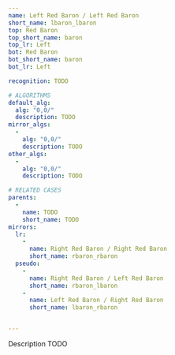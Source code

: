 ```yaml
---
name: Left Red Baron / Left Red Baron
short_name: lbaron_lbaron
top: Red Baron
top_short_name: baron
top_lr: Left
bot: Red Baron
bot_short_name: baron
bot_lr: Left

recognition: TODO

# ALGORITHMS
default_alg:
  alg: "0,0/"
  description: TODO
mirror_algs:
  -
    alg: "0,0/"
    description: TODO
other_algs:
  -
    alg: "0,0/"
    description: TODO

# RELATED CASES
parents:
  -
    name: TODO
    short_name: TODO
mirrors:
  lr:
    -
      name: Right Red Baron / Right Red Baron
      short_name: rbaron_rbaron
  pseudo:
    -
      name: Right Red Baron / Left Red Baron
      short_name: rbaron_lbaron
    -
      name: Left Red Baron / Right Red Baron
      short_name: lbaron_rbaron


---
```


Description TODO

